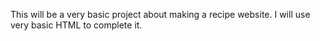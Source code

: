 This will be a very basic project about making a recipe website. I will use very basic HTML to complete it.